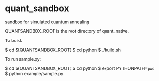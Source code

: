 # quant_sandbox
sandbox for simulated quantum annealing

QUANTSANDBOX_ROOT is the root directory of quant_native.

To build:

   $ cd ${QUANTSANDBOX_ROOT}
   $ cd python
   $ ./build.sh

To run sample.py:

   $ cd ${QUANTSANDBOX_ROOT}
   $ cd python
   $ export PYTHONPATH=`pwd`
   $ python example/sample.py

